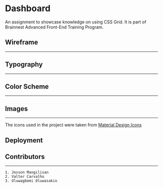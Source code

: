 # Dashboard
An assignment to showcase knowledge on using CSS Grid. It is part of Brainnest Advanced Front-End Training Program.

## Wireframe
---

## Typography
---

## Color Scheme
---

## Images
---
The icons used in the project were taken from [Material Design Icons](https://materialdesignicons.com/)

## Deployment

## Contributors
---
    1. Jesson Mangilisan
    2. Valter Carvalho
    3. Oluwagbemi Oluwasakin

